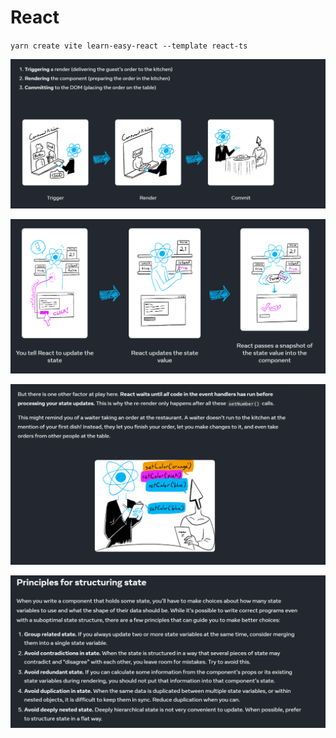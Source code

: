# React

`yarn create vite learn-easy-react --template react-ts`

![Alt text](image.png)

![Alt text](image-1.png)

![Alt text](image-2.png)

![Alt text](image-3.png)
